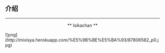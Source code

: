 ## 介绍
***
<p align="center">** Isikachan **</p>
![png](http://mixisya.herokuapp.com/%E5%9B%BE%E5%BA%93/87806582_p0.jpg)
